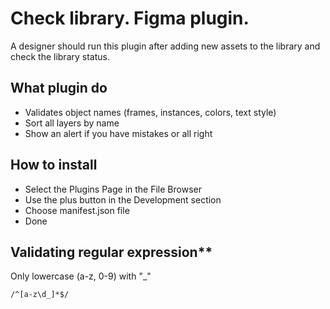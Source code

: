 # Check library. Figma plugin. 
A designer should run this plugin after adding new assets to the library and check the library status.

## What plugin do
* Validates object names (frames, instances, colors, text style)
* Sort all layers by name
* Show an alert if you have mistakes or all right

## How to install
* Select the Plugins Page in the File Browser
* Use the plus button in the Development section
* Choose manifest.json file
* Done

## Validating regular expression**
Only lowercase (a-z, 0-9) with "_"

    /^[a-z\d_]*$/
